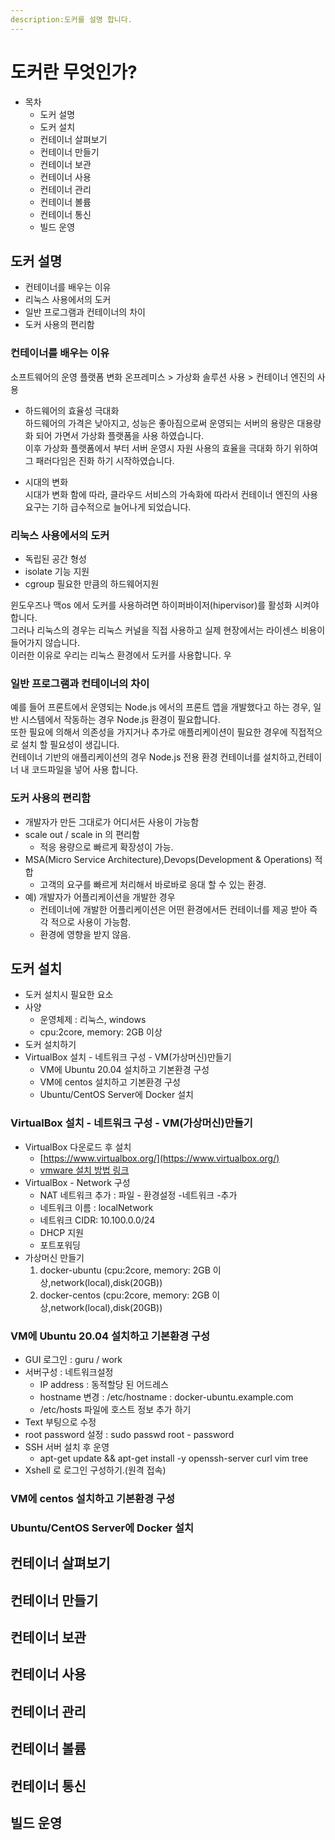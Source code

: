 ```yaml
---
description:도커를 설명 합니다.
---
```



# 도커란 무엇인가?

- 목차 
  - 도커 설명 
  - 도커 설치
  - 컨테이너 살펴보기
  - 컨테이너 만들기
  - 컨테이너 보관
  - 컨테이너 사용
  - 컨테이너 관리
  - 컨테이너 볼륨
  - 컨테이너 통신
  - 빌드 운영

## 도커 설명
- 컨테이너를 배우는 이유
- 리눅스 사용에서의 도커
- 일반 프로그램과 컨테이너의 차이
- 도커 사용의 편리함


### 컨테이너를 배우는 이유
소프트웨어의 운영 플랫폼 변화
온프레미스 > 가상화 솔루션 사용 > 컨테이너 엔진의 사용

- 하드웨어의 효율성 극대화  
하드웨어의 가격은 낮아지고, 성능은 좋아짐으로써 운영되는 서버의 용량은 대용량화 되어 가면서 가상화 플랫폼을 사용 하였습니다.  
이후 가상화 플랫폼에서 부터 서버 운영시 자원 사용의 효율을 극대화 하기 위하여 그 패러다임은 진화 하기 시작하였습니다.  

- 시대의 변화   
시대가 변화 함에 따라, 클라우드 서비스의 가속화에 따라서 컨테이너 엔진의 사용 요구는 기하 급수적으로 늘어나게 되었습니다.

### 리눅스 사용에서의 도커
- 독립된 공간 형성
- isolate 기능 지원
- cgroup 필요한 만큼의 하드웨어지원

윈도우즈나 맥os 에서 도커를 사용하려면 하이퍼바이저(hipervisor)를 활성화 시켜야 합니다.  
그러나 리눅스의 경우는 리눅스 커널을 직접 사용하고 실제 현장에서는 라이센스 비용이 들어가지 않습니다.  
이러한 이유로 우리는 리눅스 환경에서 도커를 사용합니다. 우

### 일반 프로그램과 컨테이너의 차이
예를 들어 프론트에서 운영되는 Node.js 에서의 프론트 앱을 개발했다고 하는 경우, 일반 시스템에서 작동하는 경우 Node.js 환경이 필요합니다.  
또한 필요에 의해서 의존성을 가지거나 추가로 애플리케이션이 필요한 경우에 직접적으로 설치 할 필요성이 생깁니다.  
컨테이너 기반의 애플리케이션의 경우 Node.js 전용 환경 컨테이너를 설치하고,컨테이너 내 코드파일을 넣어 사용 합니다.

### 도커 사용의 편리함

- 개발자가 만든 그대로가 어디서든 사용이 가능함
- scale out / scale in 의 편리함
    - 적응 용량으로 빠르게 확장성이 가능.
- MSA(Micro Service Architecture),Devops(Development & Operations) 적합
    - 고객의 요구를 빠르게 처리해서 바로바로 응대 할 수 있는 환경.
- 예) 개발자가 어플리케이션을 개발한 경우
  - 컨테이너에 개발한 어플리케이션은 어떤 환경에서든 컨테이너를 제공 받아 즉각 적으로 사용이 가능함.
  - 환경에 영향을 받지 않음.


## 도커 설치

- 도커 설치시 필요한 요소
- 사양
    - 운영체제 : 리눅스, windows
    - cpu:2core, memory: 2GB 이상
- 도커 설치하기
- VirtualBox 설치 - 네트워크 구성 - VM(가상머신)만들기
    - VM에 Ubuntu 20.04 설치하고 기본환경 구성
    - VM에 centos 설치하고 기본환경 구성
    - Ubuntu/CentOS Server에 Docker 설치

### VirtualBox 설치 - 네트워크 구성 - VM(가상머신)만들기
- VirtualBox 다운로드 후 설치
  - [https://www.virtualbox.org/](https://www.virtualbox.org/)
  - [vmware 설치 방법 링크](https://hiseon.me/linux/ubuntu/ubuntu-virtualbox-install/)
- VirtualBox - Network 구성
  - NAT 네트워크 추가 : 파일 - 환경설정 -네트워크 -추가
  - 네트워크 이름 : localNetwork
  - 네트워크 CIDR: 10.100.0.0/24
  - DHCP 지원
  - 포트포워딩 
- 가상머신 만들기
  1. docker-ubuntu (cpu:2core, memory: 2GB 이상,network(local),disk(20GB))     
  2. docker-centos (cpu:2core, memory: 2GB 이상,network(local),disk(20GB))



### VM에 Ubuntu 20.04 설치하고 기본환경 구성
  - GUI 로그인 : guru / work
  - 서버구성 : 네트워크설정
    - IP address : 동적할당 된 어드레스
    - hostname 변경 : /etc/hostname : docker-ubuntu.example.com
    - /etc/hosts 파일에 호스트 정보 추가 하기
  - Text 부팅으로 수정
  - root password 설정 : sudo passwd root - password
  - SSH 서버 설치 후 운영
    - apt-get update && apt-get install -y openssh-server curl vim tree
  - Xshell 로 로그인 구성하기.(원격 접속)
### VM에 centos 설치하고 기본환경 구성
### Ubuntu/CentOS Server에 Docker 설치




## 컨테이너 살펴보기

## 컨테이너 만들기

## 컨테이너 보관

## 컨테이너 사용

## 컨테이너 관리

## 컨테이너 볼륨

## 컨테이너 통신

## 빌드 운영